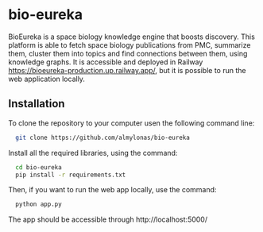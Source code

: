 # bio-eureka
BioEureka is a space biology knowledge engine that boosts discovery. This platform is able to fetch space biology publications from PMC, summarize them, cluster them into topics and find connections between them, using knowledge graphs.
It is accessible and deployed in Railway https://bioeureka-production.up.railway.app/, but it is possible to run the web application locally.
## Installation
To clone the repository to your computer usen the following command line:
```bash
  git clone https://github.com/almylonas/bio-eureka
```
Install all the required libraries, using the command:
```bash
  cd bio-eureka
  pip install -r requirements.txt
```
Then, if you want to run the web app locally, use the command:
```bash
  python app.py
```
The app should be accessible through http://localhost:5000/